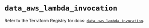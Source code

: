 # `data_aws_lambda_invocation`

Refer to the Terraform Registry for docs: [`data_aws_lambda_invocation`](https://registry.terraform.io/providers/hashicorp/aws/3.76.1/docs/data-sources/lambda_invocation).
